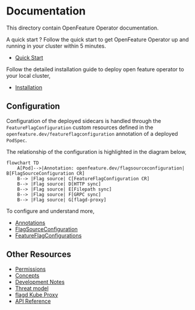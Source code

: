# Documentation

This directory contain OpenFeature Operator documentation. 

A quick start ? Follow the quick start to get OpenFeature Operator up and running in your cluster within 5 minutes.

- [Quick Start](./quick_start.md)

Follow the detailed installation guide to deploy open feature operator to your local cluster, 

- [Installation](./installation.md)

## Configuration

Configuration of the deployed sidecars is handled through the `FeatureFlagConfiguration` custom resources defined in the `openfeature.dev/featureflagconfiguration` annotation of a deployed `PodSpec`.

The relationship of the configuration is highlighted in the diagram below,

```mermaid
flowchart TD
    A[Pod]-->|Annotation: openfeature.dev/flagsourceconfiguration| B[FlagSourceConfiguration CR]
    B--> |Flag source| C[FeatureFlagConfiguration CR]
    B--> |Flag source| D[HTTP sync]
    B--> |Flag source| E[Filepath sync]
    B--> |Flag source| F[GRPC sync]
    B--> |Flag source| G[flagd-proxy]
```

To configure and understand more,

- [Annotations](./annotations.md)
- [FlagSourceConfiguration](./flag_source_configuration.md)
- [FeatureFlagConfigurations](./feature_flag_configuration.md)

## Other Resources
- [Permissions](./permissions.md)
- [Concepts](./concepts.md)
- [Development Notes](./development_notes.md)
- [Threat model](./threat_model.md)
- [flagd Kube Proxy](./flagd_proxy.md)
- [API Reference](./crds.md)